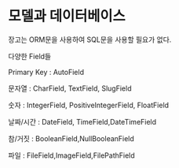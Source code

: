 # 모델과 데이터베이스

장고는 ORM문을 사용하여 SQL문을 사용할 필요가 없다.

다양한 Field들

Primary Key : AutoField

문자열 : CharField, TextField, SlugField

숫자 : IntegerField, PositiveIntegerField, FloatField

날짜/시간 : DateField, TimeField,DateTimeField

참/거짓 : BooleanField,NullBooleanField

파일 : FileField,ImageField,FilePathField